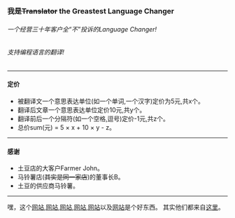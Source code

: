 ### 我是~~Translator~~ the Greastest Language Changer
###### 一个经营三十年客户全“_不_”投诉的Language Changer!
###### 支持编程语言的翻译!
---
#### 定价
- 被翻译文一个意思表达单位(如一个单词,一个汉字)定价为5元,共x个。
- 翻译后文章一个意思表达单位定价10元,共y个。
- 翻译前后一个分隔符(如一个空格,逗号)定价-1元,共z个。
- 总价sum(元) = 5 × x + 10 × y - z。
---
#### 感谢
- 土豆店的大客户Farmer John。
- 马铃薯店(~~其实是同一家店~~)的董事长B。
- 土豆的供应商马铃薯。

---

嘿，这个[网站](https://github.com/anuraghazra/github-readme-stats/blob/master/docs/readme_cn.md),[网站](https://shields.io/),[网站](https://www.webfx.com/tools/emoji-cheat-sheet/),[网站](https://github.com/ryo-ma/github-profile-trophy/blob/master/README.md),[网站](https://simpleicons.org/)以及[网站](https://github.com/abhisheknaiidu/awesome-github-profile-readme#tools)是个好东西。
其实他们都来自[这里](https://mp.weixin.qq.com/s/l9vWgM2RiCRhSoZtyKLlgw)。
